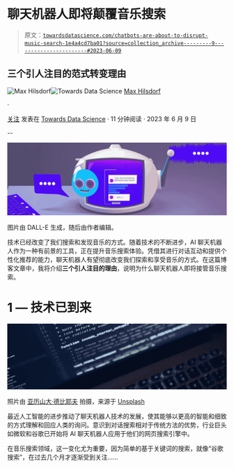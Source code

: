 # 聊天机器人即将颠覆音乐搜索

> 原文：[`towardsdatascience.com/chatbots-are-about-to-disrupt-music-search-1e4a4cd7ba01?source=collection_archive---------9-----------------------#2023-06-09`](https://towardsdatascience.com/chatbots-are-about-to-disrupt-music-search-1e4a4cd7ba01?source=collection_archive---------9-----------------------#2023-06-09)

## 三个引人注目的范式转变理由

[](https://medium.com/@maxhilsdorf?source=post_page-----1e4a4cd7ba01--------------------------------)![Max Hilsdorf](https://medium.com/@maxhilsdorf?source=post_page-----1e4a4cd7ba01--------------------------------)[](https://towardsdatascience.com/?source=post_page-----1e4a4cd7ba01--------------------------------)![Towards Data Science](https://towardsdatascience.com/?source=post_page-----1e4a4cd7ba01--------------------------------) [Max Hilsdorf](https://medium.com/@maxhilsdorf?source=post_page-----1e4a4cd7ba01--------------------------------)

·

[关注](https://medium.com/m/signin?actionUrl=https%3A%2F%2Fmedium.com%2F_%2Fsubscribe%2Fuser%2Fd0c085a74ae8&operation=register&redirect=https%3A%2F%2Ftowardsdatascience.com%2Fchatbots-are-about-to-disrupt-music-search-1e4a4cd7ba01&user=Max+Hilsdorf&userId=d0c085a74ae8&source=post_page-d0c085a74ae8----1e4a4cd7ba01---------------------post_header-----------) 发表在 [Towards Data Science](https://towardsdatascience.com/?source=post_page-----1e4a4cd7ba01--------------------------------) · 11 分钟阅读 · 2023 年 6 月 9 日 [](https://medium.com/m/signin?actionUrl=https%3A%2F%2Fmedium.com%2F_%2Fvote%2Ftowards-data-science%2F1e4a4cd7ba01&operation=register&redirect=https%3A%2F%2Ftowardsdatascience.com%2Fchatbots-are-about-to-disrupt-music-search-1e4a4cd7ba01&user=Max+Hilsdorf&userId=d0c085a74ae8&source=-----1e4a4cd7ba01---------------------clap_footer-----------)

--

[](https://medium.com/m/signin?actionUrl=https%3A%2F%2Fmedium.com%2F_%2Fbookmark%2Fp%2F1e4a4cd7ba01&operation=register&redirect=https%3A%2F%2Ftowardsdatascience.com%2Fchatbots-are-about-to-disrupt-music-search-1e4a4cd7ba01&source=-----1e4a4cd7ba01---------------------bookmark_footer-----------)![](img/0f51426e738bded83d4218ad3abc2ffd.png)

图片由 DALL-E 生成，随后由作者编辑。

技术已经改变了我们搜索和发现音乐的方式。随着技术的不断进步，AI 聊天机器人作为一种有前景的工具，正在提升音乐搜索体验。凭借其进行对话互动和提供个性化推荐的能力，聊天机器人有望彻底改变我们探索和享受音乐的方式。在这篇博客文章中，我将介绍**三个引人注目的理由**，说明为什么聊天机器人即将接管音乐搜索。

# 1 — 技术已到来

![](img/cb822fb69ace6101ef1be20ba45d0f83.png)

照片由 [亚历山大·德比耶夫](https://unsplash.com/@alexkixa?utm_source=medium&utm_medium=referral) 拍摄，来源于 [Unsplash](https://unsplash.com/?utm_source=medium&utm_medium=referral)

最近人工智能的进步推动了聊天机器人技术的发展，使其能够以更高的智能和细致的方式理解和回应人类的询问。意识到对话搜索相对于传统方法的优势，行业巨头如微软和谷歌已开始将 AI 聊天机器人应用于他们的网页搜索引擎中。

在音乐搜索领域，这一变化尤为重要，因为简单的基于关键词的搜索，就像“谷歌搜索”，在过去几个月才逐渐受到关注……
